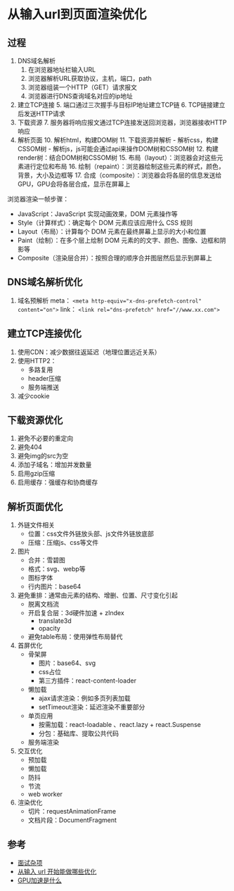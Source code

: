 # 从输入url到页面渲染优化

## 过程
1. DNS域名解析
    1. 在浏览器地址栏输入URL
    2. 浏览器解析URL获取协议，主机，端口，path
    3. 浏览器组装一个HTTP（GET）请求报文
    4. 浏览器进行DNS查询域名对应的ip地址
2. 建立TCP连接
    5. 端口通过三次握手与目标IP地址建立TCP链
    6. TCP链接建立后发送HTTP请求
3. 下载资源
    7. 服务器将响应报文通过TCP连接发送回浏览器，浏览器接收HTTP响应
4. 解析页面
    10. 解析html，构建DOM树
    11. 下载资源并解析
        - 解析css，构建CSSOM树
        - 解析js，js可能会通过api来操作DOM树和CSSOM树
    12. 构建render树：结合DOM树和CSSOM树
    15. 布局（layout）：浏览器会对这些元素进行定位和布局
    16. 绘制（repaint）：浏览器绘制这些元素的样式，颜色，背景，大小及边框等
    17. 合成（composite）：浏览器会将各层的信息发送给GPU，GPU会将各层合成，显示在屏幕上

浏览器渲染一帧步骤：
- JavaScript：JavaScript 实现动画效果，DOM 元素操作等
- Style（计算样式）：确定每个 DOM 元素应该应用什么 CSS 规则
- Layout（布局）：计算每个 DOM 元素在最终屏幕上显示的大小和位置
- Paint（绘制）：在多个层上绘制 DOM 元素的的文字、颜色、图像、边框和阴影等
- Composite（渲染层合并）：按照合理的顺序合并图层然后显示到屏幕上

## DNS域名解析优化
1. 域名预解析
    meta： `<meta http-equiv="x-dns-prefetch-control" content="on">`
    link： `<link rel="dns-prefetch" href="//www.xx.com">`

## 建立TCP连接优化
1. 使用CDN：减少数据往返延迟（地理位置远近关系）
2. 使用HTTP2：
    - 多路复用
    - header压缩
    - 服务端推送
3. 减少cookie

## 下载资源优化
1. 避免不必要的重定向
2. 避免404
3. 避免img的src为空
4. 添加子域名：增加并发数量
5. 启用gzip压缩
6. 启用缓存：强缓存和协商缓存

## 解析页面优化
1. 外链文件相关
    - 位置：css文件外链放头部、js文件外链放底部
    - 压缩：压缩js、css等文件
2. 图片
    - 合并：雪碧图
    - 格式：svg、webp等
    - 图标字体
    - 行内图片：base64
3. 避免重排：通常由元素的结构、增删、位置、尺寸变化引起
    - 脱离文档流
    - 开启复合层：3d硬件加速 + zIndex
        - translate3d
        - opacity
    - 避免table布局：使用弹性布局替代
4. 首屏优化
    - 骨架屏
        - 图片：base64、svg
        - css占位
        - 第三方插件：react-content-loader 
    - 懒加载
        - ajax请求渲染：例如多页列表加载
        - setTimeout渲染：延迟渲染不重要部分
    - 单页应用
        - 按需加载：react-loadable 、react.lazy + react.Suspense
        - 分包：基础库、提取公共代码
    - 服务端渲染
5. 交互优化
    - 预加载
    - 懒加载
    - 防抖
    - 节流
    - web worker
6. 渲染优化
    - 切片：requestAnimationFrame
    - 文档片段：DocumentFragment

## 参考
- [面试杂项](https://fanerge.github.io/2018/面试杂项.html)  
- [从输入 url 开始能做哪些优化](https://juejin.im/post/5ad578ba6fb9a028cc61b89f#heading-1)
- [GPU加速是什么](https://aotu.io/notes/2017/04/11/GPU/?o2src=juejin&o2layout=compat)

